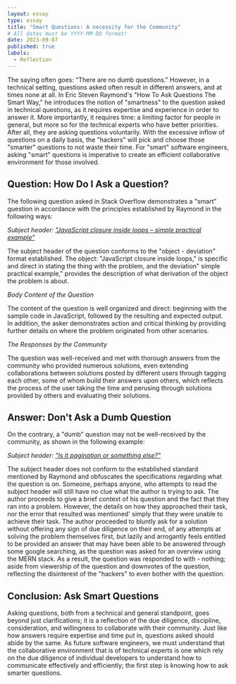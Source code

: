 ```yaml
---
layout: essay
type: essay
title: "Smart Questions: A necessity for the Community"
# All dates must be YYYY-MM-DD format!
date: 2023-09-07
published: true
labels:
  - Reflection
---
```


The saying often goes: "There are no dumb questions." However, in a technical setting, questions asked often result in different answers, and at times none at all. In Eric Steven Raymond's "How To Ask Questions The Smart Way," he introduces the notion of "smartness" to the question asked in technical questions, as it requires expertise and experience in order to answer it. More importantly, it requires time: a limiting factor for people in general, but more so for the technical experts who have better priorities. After all, they are asking questions voluntarily. With the excessive inflow of questions on a daily basis, the "hackers" will pick and choose those "smarter" questions to not waste their time. For "smart" software engineers, asking "smart" questions is imperative to create an efficient collaborative environment for those involved.

## Question: How Do I Ask a Question?

The following question asked in Stack Overflow demonstrates a "smart" question in accordance with the principles established by Raymond in the following ways:

*Subject header: ["JavaScript closure inside loops – simple practical example"](https://stackoverflow.com/questions/750486/javascript-closure-inside-loops-simple-practical-example)*

The subject header of the question conforms to the "object - deviation" format established. The object: "JavaScript closure inside loops," is specific and direct in stating the thing with the problem, and the deviation" simple practical example," provides the description of what derivation of the object the problem is about.

*Body Content of the Question*

The content of the question is well organized and direct: beginning with the sample code in JavaScript, followed by the resulting and expected output. In addition, the asker demonstrates action and critical thinking by providing further details on where the problem originated from other scenarios.

*The Responses by the Community*

The question was well-received and met with thorough answers from the community who provided numerous solutions, even extending collaborations between solutions posted by different users through tagging each other, some of whom build their answers upon others, which reflects the process of the user taking the time and perusing through solutions provided by others and evaluating their solutions.


## Answer: Don't Ask a Dumb Question

On the contrary, a "dumb" question may not be well-received by the community, as shown in the following example:

*Subject header: ["Is it pagination or something else?"](https://stackoverflow.com/questions/77059878/is-it-pagination-or-something-else)*

The subject header does not conform to the established standard mentioned by Raymond and obfuscates the specifications regarding what the question is on. Someone, perhaps anyone, who attempts to read the subject header will still have no clue what the author is trying to ask. The author proceeds to give a brief context of his question and the fact that they ran into a problem. However, the details on how they approached their task, nor the error that resulted was mentioned' simply that they were unable to achieve their task. The author proceeded to bluntly ask for a solution without offering any sign of due diligence on their end, of any attempts at solving the problem themselves first, but lazily and arrogantly feels entitled to be provided an answer that may have been able to be answered through some google searching, as the question was asked for an overview using the MERN stack. As a result, the question was responded to with - nothing; aside from viewership of the question and downvotes of the question, reflecting the disinterest of the "hackers" to even bother with the question.

## Conclusion: Ask Smart Questions

Asking questions, both from a technical and general standpoint, goes beyond just clarifications; it is a reflection of the due diligence, discipline, consideration, and willingness to collaborate with their community. Just like how answers require expertise and time put in, questions asked should abide by the same. As future software engineers, we must understand that the collaborative environment that is of technical experts is one which rely on the due diligence of individual developers to understand how to communicate effectively and efficiently; the first step is knowing how to ask smarter questions.
